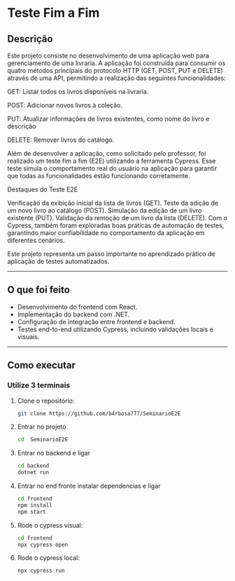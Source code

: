 # Teste Fim a Fim

## Descrição
Este projeto consiste no desenvolvimento de uma aplicação web para gerenciamento de uma livraria. A aplicação foi construída para consumir os quatro métodos principais do protocolo HTTP (GET, POST, PUT e DELETE) através de uma API, permitindo a realização das seguintes funcionalidades:

GET: Listar todos os livros disponíveis na livraria.

POST: Adicionar novos livros à coleção.

PUT: Atualizar informações de livros existentes, como nome do livro e descrição

DELETE: Remover livros do catálogo.

Além de desenvolver a aplicação, como solicitado pelo professor, foi realizado um teste fim a fim (E2E) utilizando a ferramenta Cypress. Esse teste simula o comportamento real do usuário na aplicação para garantir que todas as funcionalidades estão funcionando corretamente.

Destaques do Teste E2E

Verificação da exibição inicial da lista de livros (GET).
Teste da adição de um novo livro ao catálogo (POST).
Simulação da edição de um livro existente (PUT).
Validação da remoção de um livro da lista (DELETE).
Com o Cypress, também foram exploradas boas práticas de automação de testes, garantindo maior confiabilidade no comportamento da aplicação em diferentes cenários.

Este projeto representa um passo importante no aprendizado prático de aplicação de testes automatizados.

---

## O que foi feito
- Desenvolvimento do frontend com React.
- Implementação do backend com .NET.
- Configuração de integração entre frontend e backend.
- Testes end-to-end utilizando Cypress, incluindo validações locais e visuais.

---


## Como executar


### Utilize 3 terminais 
1. Clone o repositório:
   ```bash
   git clone https://github.com/b4rbosa777/SeminarioE2E

2. Entrar no projeto
    ```bash
    cd  SeminarioE2E
    
3. Entrar no backend e ligar 
    ```bash
    cd backend
    dotnet run

4. Entrar no end fronte instalar dependencias e ligar
    ```bash
    cd frontend
    npm install
    npm start
    
5. Rode o cypress visual:
    ```bash
    cd frontend
    npx cypress open

6. Rode o cypress local:
    ```bash
    npx cypress run
